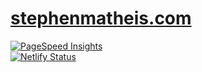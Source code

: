 # [stephenmatheis.com](https://stephenmatheis.com)

[![PageSpeed Insights](https://www.netlify.com/img/global/badges/netlify-color-bg.svg)](https://pagespeed.web.dev/analysis/https-stephenmatheis-com/hzecgchs34)
<br />
[![Netlify Status](https://api.netlify.com/api/v1/badges/d3df240b-75ec-4a83-8e75-9bceb9fe0978/deploy-status)](https://app.netlify.com/sites/stephenmatheis/deploys)
